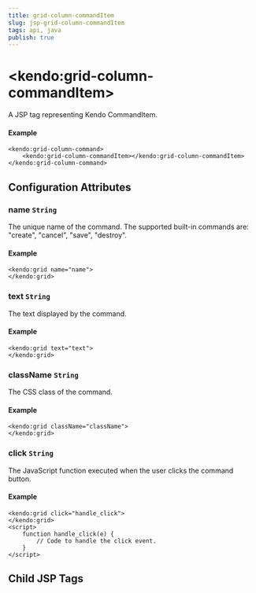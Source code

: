 ```yaml
---
title: grid-column-commandItem
slug: jsp-grid-column-commandItem
tags: api, java
publish: true
---
```


# \<kendo:grid-column-commandItem\>
A JSP tag representing Kendo CommandItem.

#### Example
    <kendo:grid-column-command>
        <kendo:grid-column-commandItem></kendo:grid-column-commandItem>
    </kendo:grid-column-command>


## Configuration Attributes


### name `String`

The unique name of the command. The supported built-in commands are: "create", "cancel", "save", "destroy".

#### Example
    <kendo:grid name="name">
    </kendo:grid>



### text `String`

The text displayed by the command.

#### Example
    <kendo:grid text="text">
    </kendo:grid>



### className `String`

The CSS class of the command.

#### Example
    <kendo:grid className="className">
    </kendo:grid>



### click `String`

The JavaScript function executed when the user clicks the command button.

#### Example
    <kendo:grid click="handle_click">
    </kendo:grid>
    <script>
        function handle_click(e) {
            // Code to handle the click event.
        }
    </script>



## Child JSP Tags
 
